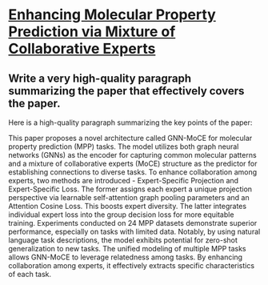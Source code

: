 # [Enhancing Molecular Property Prediction via Mixture of Collaborative   Experts](https://arxiv.org/abs/2312.03292)

## Write a very high-quality paragraph summarizing the paper that effectively covers the paper.

 Here is a high-quality paragraph summarizing the key points of the paper:

This paper proposes a novel architecture called GNN-MoCE for molecular property prediction (MPP) tasks. The model utilizes both graph neural networks (GNNs) as the encoder for capturing common molecular patterns and a mixture of collaborative experts (MoCE) structure as the predictor for establishing connections to diverse tasks. To enhance collaboration among experts, two methods are introduced - Expert-Specific Projection and Expert-Specific Loss. The former assigns each expert a unique projection perspective via learnable self-attention graph pooling parameters and an Attention Cosine Loss. This boosts expert diversity. The latter integrates individual expert loss into the group decision loss for more equitable training. Experiments conducted on 24 MPP datasets demonstrate superior performance, especially on tasks with limited data. Notably, by using natural language task descriptions, the model exhibits potential for zero-shot generalization to new tasks. The unified modeling of multiple MPP tasks allows GNN-MoCE to leverage relatedness among tasks. By enhancing collaboration among experts, it effectively extracts specific characteristics of each task.
